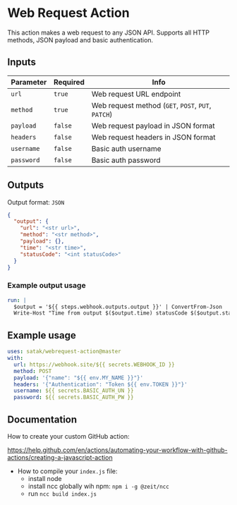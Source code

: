 # Web Request Action

This action makes a web request to any JSON API. Supports all HTTP methods, JSON payload and basic authentication.

## Inputs

| Parameter  | Required | Info                                               |
| ---------- | -------- | -------------------------------------------------- |
| `url`      | `true`   | Web request URL endpoint                           |
| `method`   | `true`   | Web request method (`GET`, `POST`, `PUT`, `PATCH`) |
| `payload`  | `false`  | Web request payload in JSON format                 |
| `headers`  | `false`  | Web request headers in JSON format                 |
| `username` | `false`  | Basic auth username                                |
| `password` | `false`  | Basic auth password                                |

## Outputs

Output format: `JSON`

```json
{
  "output": {
    "url": "<str url>",
    "method": "<str method>",
    "payload": {},
    "time": "<str time>",
    "statusCode": "<int statusCode>"
  }
}
```

### Example output usage

```yaml
run: |
  $output = '${{ steps.webhook.outputs.output }}' | ConvertFrom-Json
  Write-Host "Time from output $($output.time) statusCode $($output.statusCode)"
```

## Example usage

```yaml
uses: satak/webrequest-action@master
with:
  url: https://webhook.site/${{ secrets.WEBHOOK_ID }}
  method: POST
  payload: '{"name": "${{ env.MY_NAME }}"}'
  headers: '{"Authentication": "Token ${{ env.TOKEN }}"}'
  username: ${{ secrets.BASIC_AUTH_UN }}
  password: ${{ secrets.BASIC_AUTH_PW }}
```

## Documentation

How to create your custom GitHub action:

<https://help.github.com/en/actions/automating-your-workflow-with-github-actions/creating-a-javascript-action>

- How to compile your `index.js` file:
  - install node
  - install ncc globally wih npm: `npm i -g @zeit/ncc`
  - run `ncc build index.js`

